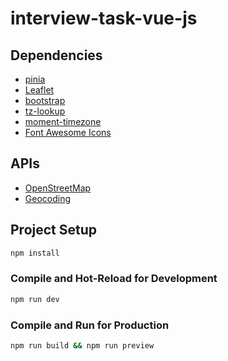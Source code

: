 # interview-task-vue-js

## Dependencies

-   [pinia](https://pinia.vuejs.org/)
-   [Leaflet](https://leafletjs.com/)
-   [bootstrap](https://getbootstrap.com/)
-   [tz-lookup](https://www.npmjs.com/package/tz-lookup)
-   [moment-timezone](https://momentjs.com/timezone/)
-   [Font Awesome Icons](https://fontawesome.com/icons)

## APIs

-   [OpenStreetMap](https://www.openstreetmap.org/)
-   [Geocoding](https://geocode.maps.co/)

## Project Setup

```sh
npm install
```

### Compile and Hot-Reload for Development

```sh
npm run dev
```

### Compile and Run for Production

```sh
npm run build && npm run preview
```
